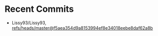 # Recent Commits

<!-- START gadpp -->
- Lissy93/Lissy93, [refs/heads/master@f5aea354d9a8153994ef8e34018eebe8daf62a8b](https://github.com/Lissy93/Lissy93/commit/f5aea354d9a8153994ef8e34018eebe8daf62a8b)
